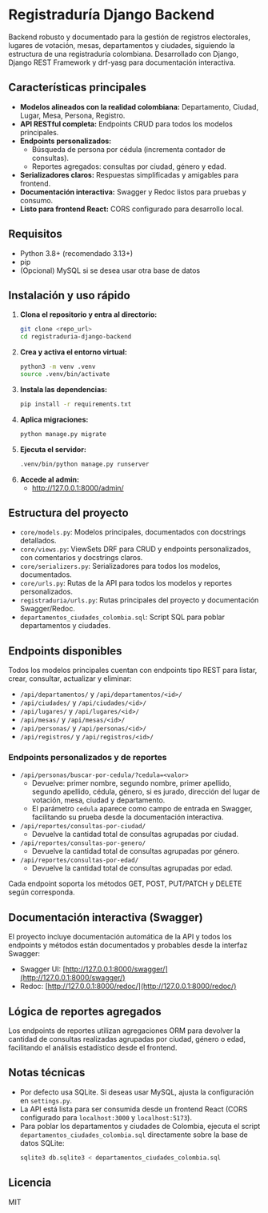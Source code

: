 # Registraduría Django Backend

Backend robusto y documentado para la gestión de registros electorales, lugares de votación, mesas, departamentos y ciudades, siguiendo la estructura de una registraduría colombiana. Desarrollado con Django, Django REST Framework y drf-yasg para documentación interactiva.

## Características principales
- **Modelos alineados con la realidad colombiana:** Departamento, Ciudad, Lugar, Mesa, Persona, Registro.
- **API RESTful completa:** Endpoints CRUD para todos los modelos principales.
- **Endpoints personalizados:**
  - Búsqueda de persona por cédula (incrementa contador de consultas).
  - Reportes agregados: consultas por ciudad, género y edad.
- **Serializadores claros:** Respuestas simplificadas y amigables para frontend.
- **Documentación interactiva:** Swagger y Redoc listos para pruebas y consumo.
- **Listo para frontend React:** CORS configurado para desarrollo local.

## Requisitos
- Python 3.8+ (recomendado 3.13+)
- pip
- (Opcional) MySQL si se desea usar otra base de datos

## Instalación y uso rápido
1. **Clona el repositorio y entra al directorio:**
   ```bash
   git clone <repo_url>
   cd registraduria-django-backend
   ```
2. **Crea y activa el entorno virtual:**
   ```bash
   python3 -m venv .venv
   source .venv/bin/activate
   ```
3. **Instala las dependencias:**
   ```bash
   pip install -r requirements.txt
   ```
4. **Aplica migraciones:**
   ```bash
   python manage.py migrate
   ```
5. **Ejecuta el servidor:**
   ```bash
   .venv/bin/python manage.py runserver
   ```
6. **Accede al admin:**
   - http://127.0.0.1:8000/admin/

## Estructura del proyecto
- `core/models.py`: Modelos principales, documentados con docstrings detallados.
- `core/views.py`: ViewSets DRF para CRUD y endpoints personalizados, con comentarios y docstrings claros.
- `core/serializers.py`: Serializadores para todos los modelos, documentados.
- `core/urls.py`: Rutas de la API para todos los modelos y reportes personalizados.
- `registraduria/urls.py`: Rutas principales del proyecto y documentación Swagger/Redoc.
- `departamentos_ciudades_colombia.sql`: Script SQL para poblar departamentos y ciudades.

## Endpoints disponibles
Todos los modelos principales cuentan con endpoints tipo REST para listar, crear, consultar, actualizar y eliminar:

- `/api/departamentos/` y `/api/departamentos/<id>/`
- `/api/ciudades/` y `/api/ciudades/<id>/`
- `/api/lugares/` y `/api/lugares/<id>/`
- `/api/mesas/` y `/api/mesas/<id>/`
- `/api/personas/` y `/api/personas/<id>/`
- `/api/registros/` y `/api/registros/<id>/`

### Endpoints personalizados y de reportes
- `/api/personas/buscar-por-cedula/?cedula=<valor>`
  - Devuelve: primer nombre, segundo nombre, primer apellido, segundo apellido, cédula, género, si es jurado, dirección del lugar de votación, mesa, ciudad y departamento.
  - El parámetro `cedula` aparece como campo de entrada en Swagger, facilitando su prueba desde la documentación interactiva.
- `/api/reportes/consultas-por-ciudad/`
  - Devuelve la cantidad total de consultas agrupadas por ciudad.
- `/api/reportes/consultas-por-genero/`
  - Devuelve la cantidad total de consultas agrupadas por género.
- `/api/reportes/consultas-por-edad/`
  - Devuelve la cantidad total de consultas agrupadas por edad.

Cada endpoint soporta los métodos GET, POST, PUT/PATCH y DELETE según corresponda.

## Documentación interactiva (Swagger)
El proyecto incluye documentación automática de la API y todos los endpoints y métodos están documentados y probables desde la interfaz Swagger:

- Swagger UI: [http://127.0.0.1:8000/swagger/](http://127.0.0.1:8000/swagger/)
- Redoc: [http://127.0.0.1:8000/redoc/](http://127.0.0.1:8000/redoc/)

## Lógica de reportes agregados
Los endpoints de reportes utilizan agregaciones ORM para devolver la cantidad de consultas realizadas agrupadas por ciudad, género o edad, facilitando el análisis estadístico desde el frontend.

## Notas técnicas
- Por defecto usa SQLite. Si deseas usar MySQL, ajusta la configuración en `settings.py`.
- La API está lista para ser consumida desde un frontend React (CORS configurado para `localhost:3000` y `localhost:5173`).
- Para poblar los departamentos y ciudades de Colombia, ejecuta el script `departamentos_ciudades_colombia.sql` directamente sobre la base de datos SQLite:
   ```bash
   sqlite3 db.sqlite3 < departamentos_ciudades_colombia.sql
   ```

## Licencia
MIT
